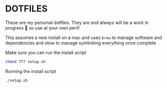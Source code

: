 # DOTFILES

These are my personal dotfiles. They are and always will be a work in progress
:construction: so use at your own peril!

This assumes a new install on a mac and uses `brew` to manage software and
dependencies and stow to manage symlinking everything once complete

Make sure you can run the install script
```sh
chmod 777 setup.sh
```

Running the install script
```sh
./setup.sh
```
